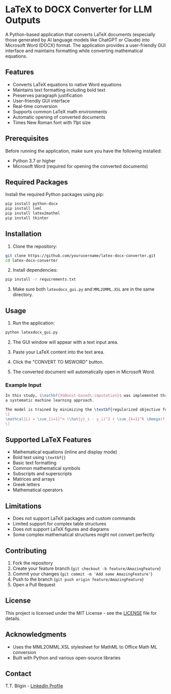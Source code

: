 # LaTeX to DOCX Converter for LLM Outputs

A Python-based application that converts LaTeX documents (especially those generated by AI language models like ChatGPT or Claude) into Microsoft Word (DOCX) format. The application provides a user-friendly GUI interface and maintains formatting while converting mathematical equations.

## Features

- Converts LaTeX equations to native Word equations
- Maintains text formatting including bold text
- Preserves paragraph justification
- User-friendly GUI interface
- Real-time conversion
- Supports common LaTeX math environments
- Automatic opening of converted documents
- Times New Roman font with 11pt size

## Prerequisites

Before running the application, make sure you have the following installed:

- Python 3.7 or higher
- Microsoft Word (required for opening the converted documents)

## Required Packages

Install the required Python packages using pip:

```bash
pip install python-docx
pip install lxml
pip install latex2mathml
pip install tkinter
```

## Installation

1. Clone the repository:
```bash
git clone https://github.com/yourusername/latex-docx-converter.git
cd latex-docx-converter
```

2. Install dependencies:
```bash
pip install -r requirements.txt
```

3. Make sure both `latexdocx_gui.py` and `MML2OMML.XSL` are in the same directory.

## Usage

1. Run the application:
```bash
python latexdocx_gui.py
```

2. The GUI window will appear with a text input area.

3. Paste your LaTeX content into the text area.

4. Click the "CONVERT TO MSWORD" button.

5. The converted document will automatically open in Microsoft Word.

### Example Input

```latex
In this study, $\mathbf{XGBoost-based\:imputation}$ was implemented through 
a systematic machine learning approach.

The model is trained by minimizing the \textbf{regularized objective function}:
\[
\mathcal{L} = \sum_{i=1}^n (\hat{y}_i - y_i)^2 + \sum_{k=1}^K \Omega(f_k)
\]
```

## Supported LaTeX Features

- Mathematical equations (inline and display mode)
- Bold text using `\textbf{}`
- Basic text formatting
- Common mathematical symbols
- Subscripts and superscripts
- Matrices and arrays
- Greek letters
- Mathematical operators

## Limitations

- Does not support LaTeX packages and custom commands
- Limited support for complex table structures
- Does not support LaTeX figures and diagrams
- Some complex mathematical structures might not convert perfectly

## Contributing

1. Fork the repository
2. Create your feature branch (`git checkout -b feature/AmazingFeature`)
3. Commit your changes (`git commit -m 'Add some AmazingFeature'`)
4. Push to the branch (`git push origin feature/AmazingFeature`)
5. Open a Pull Request

## License

This project is licensed under the MIT License - see the [LICENSE](LICENSE) file for details.

## Acknowledgments

- Uses the MML2OMML.XSL stylesheet for MathML to Office Math ML conversion
- Built with Python and various open-source libraries

## Contact

T.T. Bilgin - [LinkedIn Profile](https://www.linkedin.com/in/ttbilgin/)

